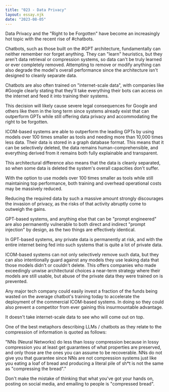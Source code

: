 ```yaml
---
title: "023 - Data Privacy"
layout: essay.njk
date: "2023-08-05"
---
```


Data Privacy and the "Right to be Forgotten" have become an increasingly hot topic with the recent rise of #chatbots.

Chatbots, such as those built on the #GPT architecture, fundamentally can neither remember nor forget anything. They can "learn" heuristics, but they aren't data retrieval or compression systems, so data can't be truly learned or ever completely removed. Attempting to remove or modify anything can also degrade the model's overall performance since the architecture isn't designed to cleanly separate data.

Chatbots are also often trained on "internet-scale data", with companies like #Google clearly stating that they'll take everything their bots can access on the internet and feed it into training their systems.

This decision will likely cause severe legal consequences for Google and others like them in the long term since systems already exist that can outperform GPTs while still offering data privacy and accommodating the right to be forgotten.

ICOM-based systems are able to outperform the leading GPTs by using models over 100 times smaller as tools and needing more than 10,000 times less data. Their data is stored in a graph database format. This means that it can be selectively deleted, the data remains human-comprehensible, and everything derived from it remains both fully explainable and transparent.

This architectural difference also means that the data is cleanly separated, so when some data is deleted the system's overall capacities don't suffer.

With the option to use models over 100 times smaller as tools while still maintaining top performance, both training and overhead operational costs may be massively reduced.

Reducing the required data by such a massive amount strongly discourages the invasion of privacy, as the risks of that activity abruptly come to outweigh the gains.

GPT-based systems, and anything else that can be "prompt engineered" are also permanently vulnerable to both direct and indirect "prompt injection" by design, as the two things are effectively identical.

In GPT-based systems, any private data is permanently at risk, and with the entire internet being fed into such systems that is quite a lot of private data.

ICOM-based systems can not only selectively remove such data, but they can also intentionally guard against any models they use leaking data that those models didn't or couldn't delete. This offers companies who made exceedingly unwise architectural choices a near-term strategy where their models are still usable, but abuse of the private data they were trained on is prevented.

Any major tech company could easily invest a fraction of the funds being wasted on the average chatbot's training today to accelerate the deployment of the commercial ICOM-based systems. In doing so they could also prevent a competitor from ever gaining this insurmountable advantage.

It doesn't take internet-scale data to see who will come out on top.

One of the best metaphors describing LLMs / chatbots as they relate to the compression of information is quoted as follows:

"NNs (Neural Networks) do less than lossy compression because in lossy compression you at least get guarantees of what properties are preserved, and only those are the ones you can assume to be recoverable. NNs do not give you that guarantee since NNs are not compression systems just like you eating a loaf of bread and producing a literal pile of sh\*t is not the same as "compressing the bread"."

Don't make the mistake of thinking that what you've got your hands on, posting on social media, and emailing to people is "compressed bread".